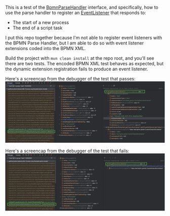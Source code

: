 This is a test of the [BpmnParseHandler](https://github.com/flowable/flowable-engine/blob/main/modules/flowable-engine/src/main/java/org/flowable/engine/parse/BpmnParseHandler.java) interface, and specifically, how to use the parse handler to register an [EventListener](https://github.com/flowable/flowable-engine/blob/main/modules/flowable-bpmn-model/src/main/java/org/flowable/bpmn/model/EventListener.java) that responds to:

* The start of a new process
* The end of a script task

I put this repo together because I'm not able to register event listeners with the BPMN Parse Handler, but I am able to do so with event listener extensions coded into the BPMN XML. 

Build the project with `mvn clean install` at the repo root, and you'll see there are two tests. The encoded BPMN XML test behaves as expected, but the dynamic extension registration fails to produce an event listener. 

Here's a screencap from the debugger of the test that passes:
![successful event listener registration](src/test/resources/misc/Debugger%20-%20Static%20Listener%20Extensions%20Are%20Translated%20to%20Runtime%20Listeners.png)

Here's a screencap from the debugger of the test that fails:
![failed event listener registration](src/test/resources/misc/Debugger%20-%20Dynamic%20Listener%20Extensions%20Are%20Not%20Translated%20to%20Runtime%20Listeners.png)
